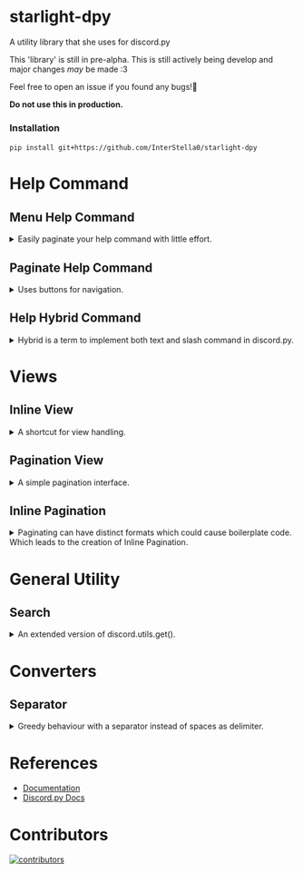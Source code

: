 # starlight-dpy
A utility library that she uses for discord.py

This 'library' is still in pre-alpha. This is still
actively being develop and major changes _may_ be made :3

Feel free to open an issue if you found any bugs!🌷

**Do not use this in production.**

### Installation
```
pip install git+https://github.com/InterStella0/starlight-dpy
```

# Help Command

## Menu Help Command
<details>
<summary>Easily paginate your help command with little effort.</summary>

```python
import starlight
import discord

from discord.ext import commands

bot = commands.Bot(
    command_prefix="??",
    help_command=starlight.MenuHelpCommand(
        per_page=10,
        accent_color=0xffcccb,
        error_color=discord.Color.red()
    ),
    intents=discord.Intents.all(),
    description="Demonstration bot"
)
```
**Output**

![default.png](docs/images/default_menu_help.png)

### Customizing
You can easily customize your help command by overriding `format_*` methods!

Format methods: 
- `format_command_brief(cmd: commands.Command)`
- `format_cog_page(view: HelpMenuCog, data: List[commands.Command])`
- `format_bot_page(view: HelpMenuBot, mapping: Dict[Optional[commands.Cog], List[commands.Command]])`
- `format_group_detail(view: HelpMenuGroup)`
- `format_command_detail(view: HelpMenuCommand)`
- `format_error_detail(view: HelpMenuError)`

**Note:`page` suffix meant the View inherits SimplePaginationView** 

**Example:**
```python
import starlight
import discord

from discord.ext import commands

class MyMenuHelpCommand(starlight.MenuHelpCommand):
    async def format_bot_page(self, view, mapping):
        return discord.Embed(
            title="Help",
            description="Choose a category to display your help command!",
            color=self.accent_color
        )


bot = commands.Bot(
    command_prefix="??",
    help_command=MyMenuHelpCommand(
            per_page=10,
            accent_color=0xffcccb,
            error_color=discord.Color.red(),
            pagination_buttons={
                "start_button": discord.ui.Button(emoji="⏪", row=1),
                "previous_button": discord.ui.Button(emoji="◀️", style=discord.ButtonStyle.blurple, row=1),
                "stop_button": discord.ui.Button(emoji="⏹️", style=discord.ButtonStyle.red, row=1),
                "next_button": discord.ui.Button(emoji="▶️", style=discord.ButtonStyle.blurple, row=1),
                "end_button": discord.ui.Button(emoji="⏩", row=1)
            }
    ),
    intents=discord.Intents.all(),
    description="Demonstration bot"
)
```
**Output**

![output.png](docs/images/customize_menu_help.png)
</details>

## Paginate Help Command
<details>
<summary>Uses buttons for navigation.</summary>

```python
import starlight
import discord

from discord.ext import commands

bot = commands.Bot(
    command_prefix="??",
    help_command=starlight.PaginateHelpCommand(),
    intents=discord.Intents.all()
)
```

**Output**

![output.png](docs/images/default_paginate_help.png)
</details>

## Help Hybrid Command
<details>
<summary>Hybrid is a term to implement both text and slash command in
discord.py. </summary>


### Injection
HelpCommand was explicitly only a text command. 
For existing HelpCommand implementation, you can
change it to a hybrid, you can use `starlight.convert_help_hybrid`.

```python
import starlight
from discord.ext import commands

my_help_command = commands.DefaultHelpCommand()
hybrid_help_command = starlight.convert_help_hybrid(my_help_command)
bot = commands.Bot(..., help_command=hybrid_help_command)
```
Once you sync your command. You can now use help command in slash command.

**Note:** `convert_help_hybrid` second argument is directly transfered to
the AppCommand parameters.


### Inherits
For new implementation of helpcommand, you can directly inherits
`starlight.HelpHybridCommand`. This will have several helpful feature
to integrate with app command. `with_app_command` should also be
set to True

```python
import starlight
from discord.ext import commands

class MyHelp(starlight.HelpHybridCommand):
    async def send_bot_help(self, mapping, /) -> None:
        no_command = len([c for cog in mapping.values() for c in cog])
        response = f'I have `{no_command:,}` commands!'
        await self.get_destination().send(response)

bot = commands.Bot(..., help_command=MyHelp(with_app_command=True))
```
Once you sync your command. You can now use help command in slash command.

**Output**

![output.png](docs/images/hybridhelp.png)

</details>

# Views

## Inline View
<details>
<summary>A shortcut for view handling.</summary>
Create inline view for distinct behaviours with `starlight.inline_view`.

```python
import starlight
import discord

@bot.command()
async def my_command(ctx):
    view = discord.ui.View()
    hi_button = discord.ui.Button(label="hi")
    view.add_item(hi_button)
    await ctx.send("hi", view=view)
    async for interaction, item in starlight.inline_view(view):
        if item is hi_button:
            response = "hi"
        else:
            response = "unknown"
        await interaction.response.send_message(response, ephemeral=True)
```
You can specify a `discord.ui.Item` to listen for a single item.
Effective when you're expecting only a single interaction.

```python
result = None
async for interaction, item in starlight.inline_view(view, item=hi_button):
    result = await view.get_my_result(interaction)
    view.stop()  # ensure only a single sequence

print("My Result:", result)
```
**Note:**
- Interaction callbacks are sequential due to async iterator.
- Always go for View subclasses whenever you can.
</details>

## Pagination View
<details>
<summary>A simple pagination interface.</summary>

This was designed to not rely on `discord.ext.menus` due to lack of support
for `Interaction`. Majority of code that was present in `discord.ext.menus`
was dedicated for Reaction which has made it not ideal to be inherited.

```python
import starlight
import discord

class MyPagination(starlight.SimplePaginationView):
    async def format_page(self, interaction, data):
        return discord.Embed(
            title=f"Simple display[{self.current_page + 1}/{self.max_pages}]",
            description="\n".join(data)
        )


@bot.command()
async def my_command(ctx):
    my_data = [["1", "2", "3"], ["4", "5", "6"], ["7", "8", "9"]]
    view = MyPagination(my_data, cache_page=True)
    await view.start(ctx)
```
**Note: You're required to chunk your data on your own. Tips:`discord.utils.as_chunks`**

*Supports `commands.Paginator` with `.from_paginator` classmethod.*

**Output**

![output.png](docs/images/pagination_view.png)

</details>

## Inline Pagination
<details>
<summary>Paginating can have distinct formats which could cause boilerplate code. Which leads to the 
creation of Inline Pagination.</summary>
It works
similarly with Inline View. With a slight change, 
`InlinePaginationItem` are yielded for you to respond it to have an
effect to the message through `.format()` method.

```python
import starlight
import discord

@bot.command()
async def my_command(ctx):
    my_data = [["1", "2", "3"], ["4", "5", "6"], ["7", "8", "9"]]
    view = starlight.SimplePaginationView(my_data, cache_page=True)
    async for item in starlight.inline_pagination(view, context=ctx):
        embed = discord.Embed(
            title=f"Simple display[{view.current_page + 1}/{view.max_pages}]",
            description="\n".join(item.data)
        )
        item.format(embed=embed)  # keyword arguments are passed to `Message.edit`
```

The output of this code is the equivalent of the Pagination View example.
</details>

# General Utility
## Search
<details>
<summary>An extended version of discord.utils.get().</summary>
However, it is a filter that returns
a sequence. This also supports for fuzzy matching as they are relatively
common to be used within a discord bot.

```python
from starlight import search, Contains
# Contains is alias of ContainsFilter class
items_with_my_value = search(items, my_attr=Contains('my_value'))

# Equivalent of
items_contains_value = [item for item in items if 'my_value' in item.my_attr]
```

</details>

# Converters
## Separator
<details>
<summary>Greedy behaviour with a separator instead of spaces as 
delimiter.</summary>
By default, this is set to ',' as the delimiter. It can be configured by
passing 'separator' keyword argument.

```python
from starlight import star_commands

@bot.command(cls=star_commands.ExtendedCommand) # this is required for separators
async def my_command(ctx: commands.Context, colours: star_commands.Separator[discord.Color], *, the_rest: str):
    await ctx.send(f"{colours} | {the_rest}")
```

**Output**

![output.png](docs/images/separators_example.png)

</details>

# References
- [Documentation](https://starlight-dpy.readthedocs.io/en/latest/)
- [Discord.py Docs](https://discordpy.readthedocs.io/en/stable)


# Contributors
[![contributors](https://contrib.rocks/image?repo=InterStella0/starlight-dpy)](https://github.com/InterStella0/starlight-dpy/graphs/contributors)
